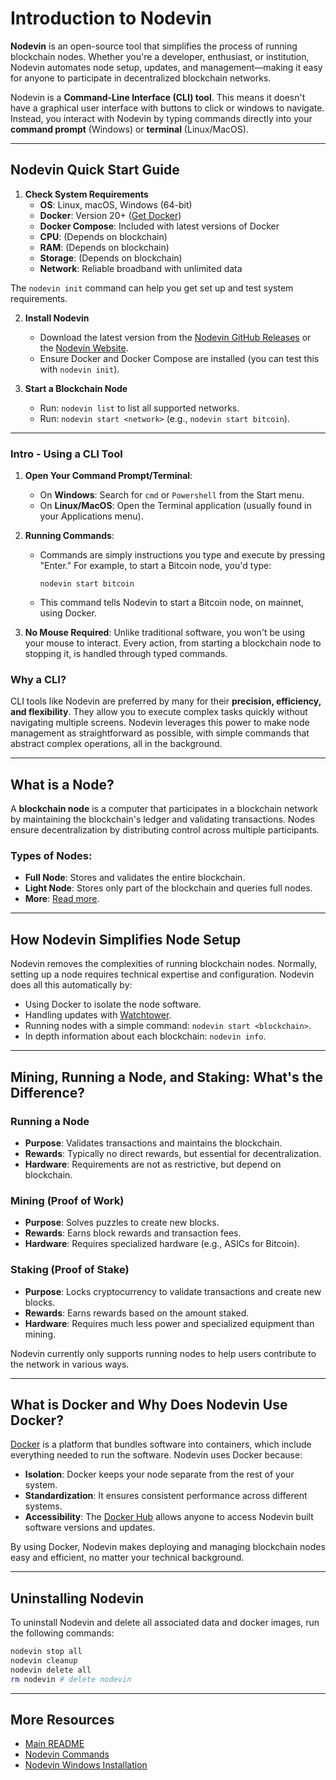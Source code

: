 # Introduction to Nodevin

**Nodevin** is an open-source tool that simplifies the process of running blockchain nodes. Whether you're a developer, enthusiast, or institution, Nodevin automates node setup, updates, and management—making it easy for anyone to participate in decentralized blockchain networks.

Nodevin is a **Command-Line Interface (CLI) tool**. This means it doesn't have a graphical user interface with buttons to click or windows to navigate. Instead, you interact with Nodevin by typing commands directly into your **command prompt** (Windows) or **terminal** (Linux/MacOS).

---

## Nodevin Quick Start Guide

1. **Check System Requirements**
   - **OS**: Linux, macOS, Windows (64-bit)
   - **Docker**: Version 20+ ([Get Docker](https://docs.docker.com/get-docker/))
   - **Docker Compose**: Included with latest versions of Docker
   - **CPU**: (Depends on blockchain)
   - **RAM**: (Depends on blockchain)
   - **Storage**: (Depends on blockchain)
   - **Network**: Reliable broadband with unlimited data

The `nodevin init` command can help you get set up and test system requirements.

2. **Install Nodevin**
   - Download the latest version from the [Nodevin GitHub Releases](https://github.com/fiftysixcrypto/nodevin/releases) or the [Nodevin Website](https://nodevin.xyz).
   - Ensure Docker and Docker Compose are installed (you can test this with `nodevin init`).

3. **Start a Blockchain Node**
   - Run: `nodevin list` to list all supported networks.
   - Run: `nodevin start <network>` (e.g., `nodevin start bitcoin`).

---

### Intro - Using a CLI Tool

1. **Open Your Command Prompt/Terminal**:
   - On **Windows**: Search for `cmd` or `Powershell` from the Start menu.
   - On **Linux/MacOS**: Open the Terminal application (usually found in your Applications menu).

2. **Running Commands**: 
   - Commands are simply instructions you type and execute by pressing "Enter." For example, to start a Bitcoin node, you'd type:
     ```
     nodevin start bitcoin
     ```
   - This command tells Nodevin to start a Bitcoin node, on mainnet, using Docker.

3. **No Mouse Required**: Unlike traditional software, you won't be using your mouse to interact. Every action, from starting a blockchain node to stopping it, is handled through typed commands.

### Why a CLI?

CLI tools like Nodevin are preferred by many for their **precision, efficiency, and flexibility**. They allow you to execute complex tasks quickly without navigating multiple screens. Nodevin leverages this power to make node management as straightforward as possible, with simple commands that abstract complex operations, all in the background.

---

## What is a Node?

A **blockchain node** is a computer that participates in a blockchain network by maintaining the blockchain's ledger and validating transactions. Nodes ensure decentralization by distributing control across multiple participants.

### Types of Nodes:
- **Full Node**: Stores and validates the entire blockchain.
- **Light Node**: Stores only part of the blockchain and queries full nodes.
- **More**: [Read more](https://getblock.io/blog/blockchain-node-types/).

---

## How Nodevin Simplifies Node Setup

Nodevin removes the complexities of running blockchain nodes. Normally, setting up a node requires technical expertise and configuration. Nodevin does all this automatically by:
- Using Docker to isolate the node software.
- Handling updates with [Watchtower](https://containrrr.dev/watchtower/).
- Running nodes with a simple command: `nodevin start <blockchain>`.
- In depth information about each blockchain: `nodevin info`.

---

## Mining, Running a Node, and Staking: What's the Difference?

### Running a Node
- **Purpose**: Validates transactions and maintains the blockchain.
- **Rewards**: Typically no direct rewards, but essential for decentralization.
- **Hardware**: Requirements are not as restrictive, but depend on blockchain.
  
### Mining (Proof of Work)
- **Purpose**: Solves puzzles to create new blocks.
- **Rewards**: Earns block rewards and transaction fees.
- **Hardware**: Requires specialized hardware (e.g., ASICs for Bitcoin).

### Staking (Proof of Stake)
- **Purpose**: Locks cryptocurrency to validate transactions and create new blocks.
- **Rewards**: Earns rewards based on the amount staked.
- **Hardware**: Requires much less power and specialized equipment than mining.

Nodevin currently only supports running nodes to help users contribute to the network in various ways.

---

## What is Docker and Why Does Nodevin Use Docker?

[Docker](https://docs.docker.com/get-started/) is a platform that bundles software into containers, which include everything needed to run the software. Nodevin uses Docker because:
- **Isolation**: Docker keeps your node separate from the rest of your system.
- **Standardization**: It ensures consistent performance across different systems.
- **Accessibility**: The [Docker Hub](https://hub.docker.com/u/fiftysix) allows anyone to access Nodevin built software versions and updates.

By using Docker, Nodevin makes deploying and managing blockchain nodes easy and efficient, no matter your technical background.

---

## Uninstalling Nodevin

To uninstall Nodevin and delete all associated data and docker images, run the following commands:

```sh
nodevin stop all
nodevin cleanup
nodevin delete all
rm nodevin # delete nodevin
```

---

## More Resources
- [Main README](../README.md)
- [Nodevin Commands](./cli-commands.md)
- [Nodevin Windows Installation](./windows-setup.md)
